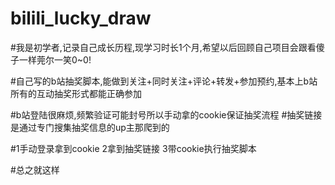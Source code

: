 # bilili_lucky_draw


#我是初学者,记录自己成长历程,现学习时长1个月,希望以后回顾自己项目会跟看傻子一样莞尔一笑0~0!


#自己写的b站抽奖脚本,能做到关注+同时关注+评论+转发+参加预约,基本上b站所有的互动抽奖形式都能正确参加


#b站登陆很麻烦,频繁验证可能封号所以手动拿的cookie保证抽奖流程
#抽奖链接是通过专门搜集抽奖信息的up主那爬到的

#1手动登录拿到cookie  2拿到抽奖链接  3带cookie执行抽奖脚本

#总之就这样
